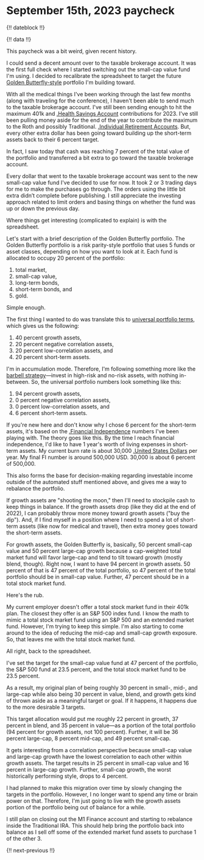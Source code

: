 # September 15th, 2023 paycheck

{!! dateblock !!}

{!! data !!}

This paycheck was a bit weird, given recent history. 

I could send a decent amount over to the taxable brokerage account. It was the first full check where I started switching out the small-cap value fund I'm using. I decided to recalibrate the spreadsheet to target the future [Golden Butterfly-style](https://portfoliocharts.com/portfolio/golden-butterfly/) portfolio I'm building toward.

With all the medical things I've been working through the last few months (along with traveling for the conference), I haven't been able to send much to the taxable brokerage account. I've still been sending enough to hit the maximum 401k and [.Health Savings Account](HSA) contributions for 2023. I've still been pulling money aside for the end of the year to contribute the maximum to the Roth and possibly Traditional. [.Individual Retirement Accounts](IRAs). But, every other extra dollar has been going toward building up the short-term assets back to their 6 percent target.

In fact, I saw today that cash was reaching 7 percent of the total value of the portfolio and transferred a bit extra to go toward the taxable brokerage account.

Every dollar that went to the taxable brokerage account was sent to the new small-cap value fund I've decided to use for now. It took 2 or 3 trading days for me to make the purchases go through. The orders using the little bit extra didn’t complete before publishing. I still appreciate the investing approach related to limit orders and basing things on whether the fund was up or down the previous day.

Where things get interesting (complicated to explain) is with the spreadsheet.

Let's start with a brief description of the Golden Butterfly portfolio. The Golden Butterfly portfolio is a risk parity-style portfolio that uses 5 funds or asset classes, depending on how you want to look at it. Each fund is allocated to occupy 20 percent of the portfolio:

1. total market,
2. small-cap value,
3. long-term bonds,
4. short-term bonds, and
5. gold.

Simple enough. 

The first thing I wanted to do was translate this to [universal portfolio terms](https://joshbruce.com/essays-and-editorials/finances/the-universal-portfolio/), which gives us the following:

1. 40 percent growth assets,
2. 20 percent negative correlation assets,
3. 20 percent low-correlation assets, and 
4. 20 percent short-term assets.

I'm in accumulation mode. Therefore, I'm following something more like the [barbell strategy](https://www.investopedia.com/articles/investing/013114/barbell-investment-strategy.asp)—invest in high-risk and no-risk assets, with nothing in-between. So, the universal portfolio numbers look something like this:

1. 94 percent growth assets,
2. 0 percent negative correlation assets,
3. 0 percent low-correlation assets, and
4. 6 percent short-term assets.

If you're new here and don't know why I chose 6 percent for the short-term assets, it's based on the [.Financial Independence](FI) numbers I've been playing with. The theory goes like this. By the time I reach financial independence, I'd like to have 1 year's worth of living expenses in short-term assets. My current burn rate is about 30,000 [.United States Dollars](USD) per year. My final FI number is around 500,000 USD. 30,000 is about 6 percent of 500,000.

This also forms the base for decision-making regarding investable income outside of the automated stuff mentioned above, and gives me a way to rebalance the portfolio. 

If growth assets are "shooting the moon," then I'll need to stockpile cash to keep things in balance. If the growth assets drop (like they did at the end of 2022), I can probably throw more money toward growth assets ("buy the dip"). And, if I find myself in a position where I need to spend a lot of short-term assets (like now for medical and travel), then extra money goes toward the short-term assets.

For growth assets, the Golden Butterfly is, basically, 50 percent small-cap value and 50 percent large-cap growth because a cap-weighted total market fund will favor large-cap and tend to tilt toward growth (mostly blend, though). Right now, I want to have 94 percent in growth assets. 50 percent of that is 47 percent of the total portfolio, so 47 percent of the total portfolio should be in small-cap value. Further, 47 percent should be in a total stock market fund.

Here's the rub.

My current employer doesn't offer a total stock market fund in their 401k plan. The closest they offer is an S&P 500 index fund. I know the math to mimic a total stock market fund using an S&P 500 and an extended market fund. However, I'm trying to keep this simple. I'm also starting to come around to the idea of reducing the mid-cap and small-cap growth exposure. So, that leaves me with the total stock market fund.

All right, back to the spreadsheet.

I've set the target for the small-cap value fund at 47 percent of the portfolio, the S&P 500 fund at 23.5 percent, and the total stock market fund to be 23.5 percent. 

As a result, my original plan of being roughly 30 percent in small-, mid-, and large-cap while also being 30 percent in value, blend, and growth gets kind of thrown aside as a meaningful target or goal. If it happens, it happens due to the more desirable 3 targets.

This target allocation would put me roughly 22 percent in growth, 37 percent in blend, and 35 percent in value—as a portion of the total portfolio (94 percent for growth assets, not 100 percent). Further, it will be 36 percent large-cap, 8 percent mid-cap, and 49 percent small-cap.

It gets interesting from a correlation perspective because small-cap value and large-cap growth have the lowest correlation to each other within growth assets. The target results in 25 percent in small-cap value and 16 percent in large-cap growth. Further, small-cap growth, the worst historically performing style, drops to 4 percent. 

I had planned to make this migration over time by slowly changing the targets in the portfolio. However, I no longer want to spend any time or brain power on that. Therefore, I'm just going to live with the growth assets portion of the portfolio being out of balance for a while.

I still plan on closing out the M1 Finance account and starting to rebalance inside the Traditional IRA. This should help bring the portfolio back into balance as I sell off some of the extended market fund assets to purchase 1 of the other 3.

{!! next-previous !!}
